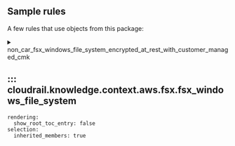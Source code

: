 ## Sample rules
A few rules that use objects from this package:


<details>
<summary>non_car_fsx_windows_file_system_encrypted_at_rest_with_customer_managed_cmk</summary>

```python
--8<--
cloudrail/knowledge/rules/aws/non_context_aware/encryption_enforcement_rules/encrypt_at_rest/fsx_windows_file_system_encrypted_at_rest_with_customer_managed_cmk_rule.py
--8<--
```
</details>

## ::: cloudrail.knowledge.context.aws.fsx.fsx_windows_file_system
    rendering:
      show_root_toc_entry: false
    selection:
      inherited_members: true
